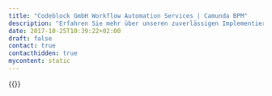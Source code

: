 ```yaml
---
title: "Codeblock GmbH Workflow Automation Services | Camunda BPM"
description: "Erfahren Sie mehr über unseren zuverlässigen Implementierungspartner Codeblock GmbH Camunda ist der Marktführer für Workflow-Automatisierung und Geschäftsprozessmanagement. Holen Sie sich heute Ihre 30-Tage-Testversion."
date: 2017-10-25T10:39:22+02:00
draft: false
contact: true
contacthidden: true
mycontent: static
---
```

{{<partner-single
company="Codeblock GmbH"
type="si"
website="http://www.codeblock.ch"
countrycode="CH"
city="Bern"
description="<p>Wir sind ein spezialisiertes IT-Dienstleistungsunternehmen aus Bern mit fundierter BPM Praxiserfahrung.</p><p>Das Verst&auml;ndnis Ihrer Gesch&auml;ftsprozesse steht f&uuml;r uns im Zentrum und bildet die Basis f&uuml;r erfolgreiche BPM Projekte. Dank unserer Erfahrung k&ouml;nnen wir Ihnen dabei helfen, praxistaugliche Prozesse auf der Camunda Plattform umzusetzen. Wir machen uns nicht nur Gedanken &uuml;ber den sogenannten &quot;Happy Path&quot;, sondern k&uuml;mmern uns auch um die Ausnahmen.</p><p>Unsere technologische und architektonische Expertise erm&ouml;glicht es uns, stabile und fehlertolerante Systeme mit Camunda BPM umzusetzen. Ein wichtiger und untersch&auml;tzter Faktor - gerade wenn die Anzahl an Instanzen von Gesch&auml;ftsprozesse sehr hoch ist.</p>"
siregion="dach"
level="basic"
logo="//images.ctfassets.net/vpidbgnakfvf/5GdJ8ninvioeAUgsQUgEoU/542e1dc009174636210c10de4cf6b1e4/CodeblockGmbH.png">}}